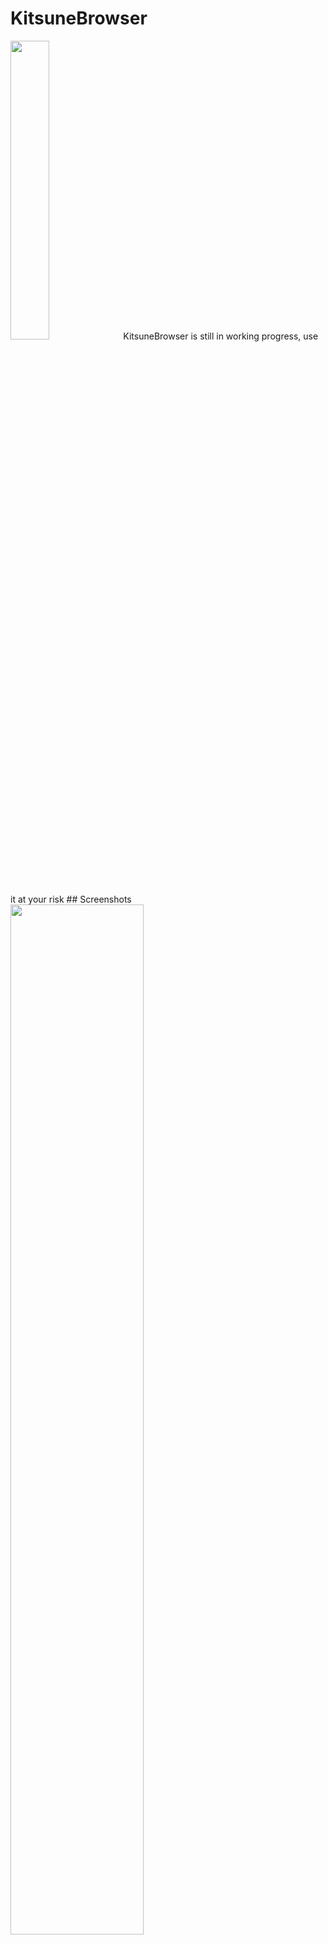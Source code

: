 # KitsuneBrowser
<img src="https://cdn.discordapp.com/attachments/875727886169047050/1143120753630388264/image.png" width="35%" />
KitsuneBrowser is still in working progress, use it at your risk
## Screenshots
<img src="https://cdn.discordapp.com/attachments/875727886169047050/1143120021653037056/image.png" width="65%" />


## Roadmap

- Add more settings

- Homepage links customizable

- Button for website certificate

- Search bar with latest Search

- Custom extensions support (Similar to Chrome)

- Context menu for favorites right click (to-do very soon)

- Saving chronology

- Saving previous download (and selectable download directory)

- Zoom on web pages (to-do very soon)

- Recreate full screen (the actual system is weird)

- Password and cookie manager


